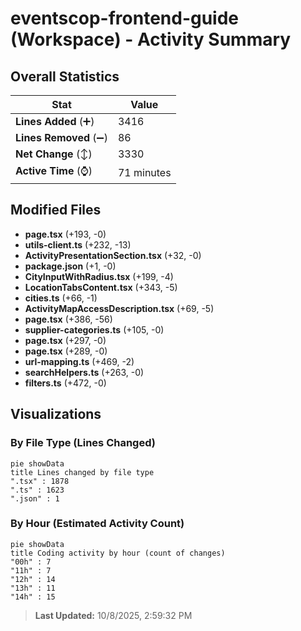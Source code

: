 # eventscop-frontend-guide (Workspace) - Activity Summary 

## Overall Statistics

| Stat                   | Value                                                             |
| ---------------------- | ----------------------------------------------------------------- |
| **Lines Added** (➕)   | 3416                                          |
| **Lines Removed** (➖) | 86                                        |
| **Net Change** (↕)    | 3330                |
| **Active Time** (⌚)   | 71 minutes |


## Modified Files
- **page.tsx** (+193, -0)
- **utils-client.ts** (+232, -13)
- **ActivityPresentationSection.tsx** (+32, -0)
- **package.json** (+1, -0)
- **CityInputWithRadius.tsx** (+199, -4)
- **LocationTabsContent.tsx** (+343, -5)
- **cities.ts** (+66, -1)
- **ActivityMapAccessDescription.tsx** (+69, -5)
- **page.tsx** (+386, -56)
- **supplier-categories.ts** (+105, -0)
- **page.tsx** (+297, -0)
- **page.tsx** (+289, -0)
- **url-mapping.ts** (+469, -2)
- **searchHelpers.ts** (+263, -0)
- **filters.ts** (+472, -0)

## Visualizations

### By File Type (Lines Changed)

```mermaid
pie showData
title Lines changed by file type
".tsx" : 1878
".ts" : 1623
".json" : 1
```

### By Hour (Estimated Activity Count)

```mermaid
pie showData
title Coding activity by hour (count of changes)
"00h" : 7
"11h" : 7
"12h" : 14
"13h" : 11
"14h" : 15
```


> **Last Updated:** 10/8/2025, 2:59:32 PM